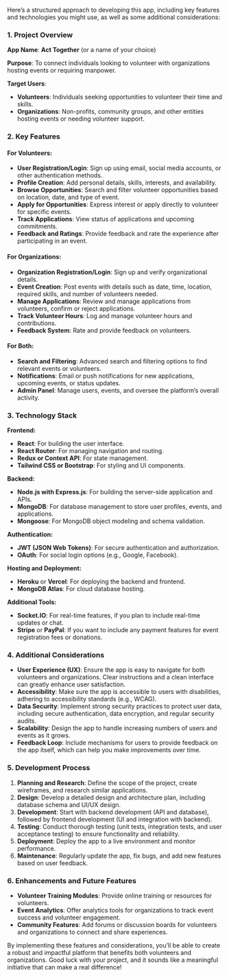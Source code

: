 Here’s a structured approach to developing this app, including key features and technologies you might use, as well as some additional considerations:

### **1. Project Overview**

**App Name**: **Act Together** (or a name of your choice)

**Purpose**: To connect individuals looking to volunteer with organizations hosting events or requiring manpower. 

**Target Users**:
- **Volunteers**: Individuals seeking opportunities to volunteer their time and skills.
- **Organizations**: Non-profits, community groups, and other entities hosting events or needing volunteer support.

### **2. Key Features**

#### **For Volunteers:**
- **User Registration/Login**: Sign up using email, social media accounts, or other authentication methods.
- **Profile Creation**: Add personal details, skills, interests, and availability.
- **Browse Opportunities**: Search and filter volunteer opportunities based on location, date, and type of event.
- **Apply for Opportunities**: Express interest or apply directly to volunteer for specific events.
- **Track Applications**: View status of applications and upcoming commitments.
- **Feedback and Ratings**: Provide feedback and rate the experience after participating in an event.

#### **For Organizations:**
- **Organization Registration/Login**: Sign up and verify organizational details.
- **Event Creation**: Post events with details such as date, time, location, required skills, and number of volunteers needed.
- **Manage Applications**: Review and manage applications from volunteers, confirm or reject applications.
- **Track Volunteer Hours**: Log and manage volunteer hours and contributions.
- **Feedback System**: Rate and provide feedback on volunteers.

#### **For Both:**
- **Search and Filtering**: Advanced search and filtering options to find relevant events or volunteers.
- **Notifications**: Email or push notifications for new applications, upcoming events, or status updates.
- **Admin Panel**: Manage users, events, and oversee the platform’s overall activity.

### **3. Technology Stack**

**Frontend:**
- **React**: For building the user interface.
- **React Router**: For managing navigation and routing.
- **Redux or Context API**: For state management.
- **Tailwind CSS or Bootstrap**: For styling and UI components.

**Backend:**
- **Node.js with Express.js**: For building the server-side application and APIs.
- **MongoDB**: For database management to store user profiles, events, and applications.
- **Mongoose**: For MongoDB object modeling and schema validation.

**Authentication:**
- **JWT (JSON Web Tokens)**: For secure authentication and authorization.
- **OAuth**: For social login options (e.g., Google, Facebook).

**Hosting and Deployment:**
- **Heroku** or **Vercel**: For deploying the backend and frontend.
- **MongoDB Atlas**: For cloud database hosting.

**Additional Tools:**
- **Socket.IO**: For real-time features, if you plan to include real-time updates or chat.
- **Stripe** or **PayPal**: If you want to include any payment features for event registration fees or donations.

### **4. Additional Considerations**

- **User Experience (UX)**: Ensure the app is easy to navigate for both volunteers and organizations. Clear instructions and a clean interface can greatly enhance user satisfaction.
- **Accessibility**: Make sure the app is accessible to users with disabilities, adhering to accessibility standards (e.g., WCAG).
- **Data Security**: Implement strong security practices to protect user data, including secure authentication, data encryption, and regular security audits.
- **Scalability**: Design the app to handle increasing numbers of users and events as it grows.
- **Feedback Loop**: Include mechanisms for users to provide feedback on the app itself, which can help you make improvements over time.

### **5. Development Process**

1. **Planning and Research**: Define the scope of the project, create wireframes, and research similar applications.
2. **Design**: Develop a detailed design and architecture plan, including database schema and UI/UX design.
3. **Development**: Start with backend development (API and database), followed by frontend development (UI and integration with backend).
4. **Testing**: Conduct thorough testing (unit tests, integration tests, and user acceptance testing) to ensure functionality and reliability.
5. **Deployment**: Deploy the app to a live environment and monitor performance.
6. **Maintenance**: Regularly update the app, fix bugs, and add new features based on user feedback.

### **6. Enhancements and Future Features**

- **Volunteer Training Modules**: Provide online training or resources for volunteers.
- **Event Analytics**: Offer analytics tools for organizations to track event success and volunteer engagement.
- **Community Features**: Add forums or discussion boards for volunteers and organizations to connect and share experiences.

By implementing these features and considerations, you’ll be able to create a robust and impactful platform that benefits both volunteers and organizations. Good luck with your project, and it sounds like a meaningful initiative that can make a real difference!